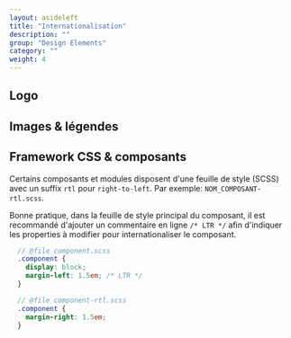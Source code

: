 ```yaml
---
layout: asideleft
title: "Internationalisation"
description: ""
group: "Design Elements"
category: ""
weight: 4
---
```


## Logo

## Images & légendes

## Framework CSS & composants

Certains composants et modules disposent d'une feuille de style (SCSS) avec un suffix `rtl` pour `right-to-left`. Par exemple: `NOM_COMPOSANT-rtl.scss`.

Bonne pratique, dans la feuille de style principal du composant, il est recommandé d'ajouter un commentaire en ligne `/* LTR */` afin d'indiquer les properties à modifier pour internationaliser le composant.

```scss
  // @file component.scss
  .component {
    display: block;
    margin-left: 1.5em; /* LTR */
  }
```

```scss
  // @file component-rtl.scss
  .component {
    margin-right: 1.5em;
  }
```
